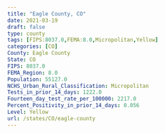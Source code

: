 ```yaml
---
title: "Eagle County, CO"
date: 2021-03-19
draft: false
type: county
tags: [FIPS:8037.0,FEMA:8.0,Micropolitan,Yellow]
categories: [CO]
County: Eagle County
State: CO
FIPS: 8037.0
FEMA_Region: 8.0
Population: 55127.0
NCHS_Urban_Rural_Classification: Micropolitan
Tests_in_prior_14_days: 1222.0
Fourteen_day_test_rate_per_100000: 2217.0
Percent_Positivity_in_prior_14_days: 0.056
Level: Yellow
url: /states/CO/eagle-county
---
```



